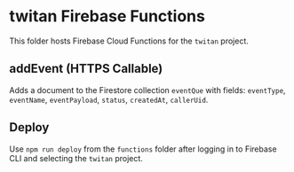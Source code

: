 # twitan Firebase Functions

This folder hosts Firebase Cloud Functions for the `twitan` project.

## addEvent (HTTPS Callable)
Adds a document to the Firestore collection `eventQue` with fields: `eventType`, `eventName`, `eventPayload`, `status`, `createdAt`, `callerUid`.

## Deploy
Use `npm run deploy` from the `functions` folder after logging in to Firebase CLI and selecting the `twitan` project.
